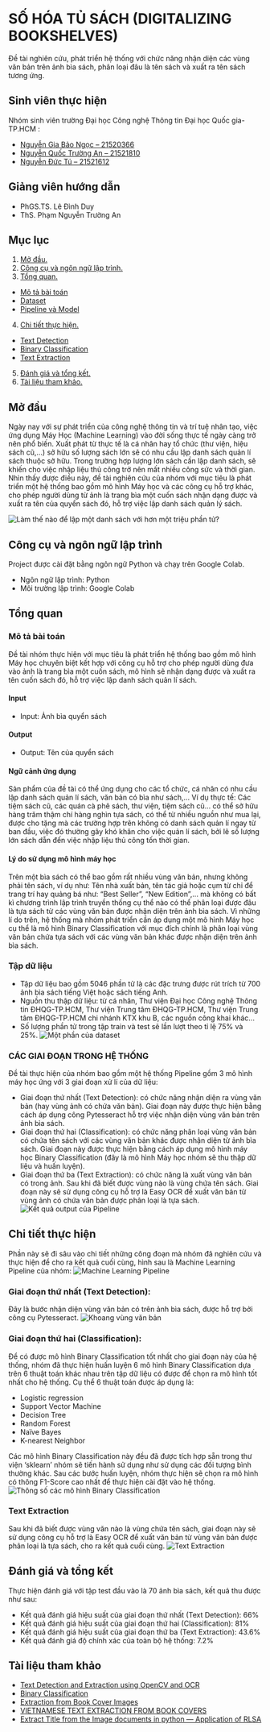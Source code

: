
# SỐ HÓA TỦ SÁCH (DIGITALIZING BOOKSHELVES)

Đề tài nghiên cứu, phát triển hệ thống với chức năng nhận diện các vùng văn bản trên ảnh bìa sách, phân loại đâu là tên sách và  xuất ra tên sách tương ứng.


## Sinh viên thực hiện
Nhóm sinh viên trường Đại học Công nghệ Thông tin Đại học Quốc gia-TP.HCM :
- [Nguyễn Gia Bảo Ngọc – 21520366](https://github.com/ngbn111723)
- [Nguyễn Quốc Trường An – 21521810](https://github.com/nqtan1810)
- [Nguyễn Đức Tú – 21521612](https://github.com/Tund272)



## Giảng viên hướng dẫn
- PhGS.TS. Lê Đình Duy
- ThS. Phạm Nguyễn Trường An
## Mục lục
1. [ Mở đầu. ](#mở-đầu)
2. [ Công cụ và ngôn ngữ lập trình. ](#công-cụ-và-ngôn-ngữ-lập-trình)
3. [ Tổng quan. ](#tổng-quan)
- [ Mô tả bài toán ](#mô-tả-bài-toán)
- [ Dataset ](#dataset)
- [ Pipeline và Model ](#pipeline-và-model)
4. [ Chi tiết thực hiện. ](#chi-tiết-thực-hiện)
- [ Text Detection ](#text-detection)
- [ Binary Classification ](#binary-classification)
- [ Text Extraction ](#text-extraction)
5. [ Đánh giá và tổng kết. ](#đánh-giá-và-tổng-kết)
6. [ Tài liệu tham khảo. ](#tài-liệu-tham-khảo)


## Mở đầu
Ngày nay với sự phát triển của công nghệ thông tin và trí tuệ nhân tạo, việc ứng dụng Máy Học (Machine Learning) vào đời sống thực tế ngày càng trở nên phổ biến. Xuất phát từ thực tế là cá nhân hay tổ chức (thư viện, hiệu sách cũ,...) sở hữu số lượng sách lớn sẽ có nhu cầu lập danh sách quản lí sách thuộc sở hữu. Trong trường hợp lượng lớn sách cần lập danh sách, sẽ khiến cho việc nhập liệu thủ công trở nên mất nhiều công sức và thời gian. Nhìn thấy được điều này, đề tài nghiên cứu của nhóm với mục tiêu là phát triển một hệ thống bao gồm mô hình Máy học và các công cụ hỗ trợ khác, cho phép người dùng từ ảnh là trang bìa một cuốn sách nhận dạng được và xuất ra tên của quyển sách đó, hỗ trợ việc lập danh sách quản lý sách.

![Làm thế nào để lập một danh sách với hơn một triệu phần tử?](https://drive.google.com/uc?export=view&id=1pTW5GRaXK7S0HYJMJEtmDAJ4FQ52F7rS)



## Công cụ và ngôn ngữ lập trình

Project được cài đặt bằng ngôn ngữ Python và chạy trên Google Colab.
- Ngôn ngữ lập trình: Python
- Môi trường lập trình: Google Colab


## Tổng quan
### Mô tả bài toán
Đề tài nhóm thực hiện với mục tiêu là phát triển hệ thống bao gồm mô hình Máy học chuyên biệt kết hợp với công cụ hỗ trợ cho phép người dùng đưa vào ảnh là trang bìa một cuốn sách, mô hình sẽ nhận dạng được và xuất ra tên cuốn sách đó, hỗ trợ việc lập danh sách quản lí sách.

#### Input
- Input: Ảnh bìa quyển sách

#### Output
- Output: Tên của quyển sách

#### Ngữ cảnh ứng dụng
Sản phẩm của đề tài có thể ứng dụng cho các tổ chức, cá nhân có nhu cầu lập danh sách quản lí sách, văn bản có bìa như sách,… Ví dụ thực tế: Các tiệm sách cũ, các quán cà phê sách, thư viện, tiệm sách cũ… có thể sở hữu hàng trăm thậm chí hàng nghìn tựa sách, có thể từ nhiều nguồn như mua lại, được cho tặng mà các trường hợp trên không có danh sách quản lí ngay từ ban đầu, việc đó thường gây khó khăn cho việc quản lí sách, bởi lẽ số lượng lớn sách dẫn đến việc nhập liệu thủ công tốn thời gian.

#### Lý do sử dụng mô hình máy học
Trên một bìa sách có thể bao gồm rất nhiều vùng văn bản, nhưng không phải tên sách, ví dụ như: Tên nhà xuất bản, tên tác giả hoặc cụm từ chỉ để trang trí hay quảng bá như: “Best Seller”, “New Edition”,... mà không có bất kì chương trình lập trình truyền thống cụ thể nào có thể phân loại được đâu là tựa sách từ các vùng văn bản được nhận diện trên ảnh bìa sách. Vì những lí do trên, hệ thống mà nhóm phát triển cần áp dụng một mô hình Máy học cụ thể là mô hình Binary Classification với mục đích chính là phân loại vùng văn bản chứa tựa sách với các vùng văn bản khác được nhận diện trên ảnh bìa sách.
### Tập dữ liệu
- Tập dữ liệu bao gồm 5046 phần tử là các đặc trưng được rút trích từ 700 ảnh bìa sách tiếng Việt hoặc sách tiếng Anh.
- Nguồn thu thập dữ liệu: từ cá nhân, Thư viện Đại học Công nghệ Thông tin ĐHQG-TP.HCM, Thư viện Trung tâm ĐHQG-TP.HCM, Thư viện Trung tâm ĐHQG-TP.HCM chi nhánh KTX khu B, các nguồn công khai khác... 
- Số lượng phần tử trong tập train và test sẽ lần lượt theo tỉ lệ 75% và 25%.
![Một phần của dataset](https://drive.google.com/uc?export=view&id=1K8kFzMt7Rq_WLAiOv93EkhTNxAUdgXPI)
### CÁC GIAI ĐOẠN TRONG HỆ THỐNG
Đề tài thực hiện của nhóm bao gồm một hệ thống Pipeline gồm 3 mô hình máy học ứng với 3 giai đoạn xử lí của dữ liệu: 
- Giai đoạn thứ nhất (Text Detection): có chức năng nhận diện ra vùng văn bản (hay vùng ảnh có chứa văn bản). Giai đoạn này được thực hiện bằng cách áp dụng công Pytesseract hỗ trợ việc nhận diện vùng văn bản trên ảnh bìa sách.
- Giai đoạn thứ hai (Classification): có chức năng phân loại vùng văn bản có chứa tên sách với các vùng văn bản khác được nhận diện từ ảnh bìa sách. Giai đoạn này được thực hiện bằng cách áp dụng mô hình máy học Binary Classification (đây là mô hình Máy học nhóm sẽ thu thập dữ liệu và huấn luyện).
- Giai đoạn thứ ba (Text Extraction): có chức năng là xuất vùng văn bản có trong ảnh. Sau khi đã biết được vùng nào là vùng chứa tên sách. Giai đoạn này sẽ sử dụng công cụ hỗ trợ là Easy OCR để xuất văn bản từ vùng ảnh có chứa văn bản được phân loại là tựa sách.
![Kết quả output của Pipeline](https://drive.google.com/uc?export=view&id=1g-AZ2dUmEhxeAcvGsMh5t4x3-3qN_LGo)


## Chi tiết thực hiện
Phần này sẽ đi sâu vào chi tiết những công đoạn mà nhóm đã nghiên cứu và thực hiện để cho ra kết quả cuối cùng, hình sau là Machine Learning Pipeline của nhóm:
![Machine Learning Pipeline](https://drive.google.com/uc?export=view&id=1f5EIJJpOaYcxq5MPhT5jsKaDmUSx_fIH)
### Giai đoạn thứ nhất (Text Detection):
Đây là bước nhận diện vùng văn bản có trên ảnh bìa sách, được hỗ trợ bởi công cụ Pytesseract.
![Khoang vùng văn bản](https://drive.google.com/uc?export=view&id=1GzStPu-1IpdEENrA4RzSkqtvSfVNcBVv)
### Giai đoạn thứ hai (Classification):
Để có được mô hình Binary Classification tốt nhất cho giai đoạn này của hệ thống, nhóm đã thực hiện huấn luyện 6 mô hình Binary Classification dựa trên 6 thuật toán khác nhau trên tập dữ liệu có được để chọn ra mô hình tốt nhất cho hệ thống. Cụ thể 6 thuật toán được áp dụng là:
- Logistic regression 
- Support Vector Machine 
- Decision Tree
- Random Forest 
- Naïve Bayes
- K-nearest Neighbor 
 
Các mô hình Binary Classification này đều đã được tích hợp sẵn trong thư viện ‘sklearn’ nhóm sẽ tiến hành sử dụng như sử dụng các đối tượng bình thường khác. Sau các bước huấn luyện, nhóm thực hiện sẽ chọn ra mô hình có thông F1-Score cao nhất để thực hiện cài đặt vào hệ thống.  
![Thông số các mô hình Binary Classification](https://drive.google.com/uc?export=view&id=1j8IHCbA3nrW4Ql9k36Be4n-uY8zPzw5E)

### Text Extraction
Sau khi đã biết được vùng văn  nào là vùng chứa tên sách, giai đoạn này sẽ sử dụng công cụ hỗ trợ là Easy OCR để xuất văn bản từ vùng văn bản được phân loại là tựa sách, cho ra kết quả cuối cùng.
![Text Extraction](https://drive.google.com/uc?export=view&id=1AK956UcxIrKf6zAlutw4_Lcm2v-5Rs2c)

## Đánh giá và tổng kết
Thực hiện đánh giá với tập test đầu vào là 70 ảnh bìa sách, kết quả thu được như sau:
- Kết quả đánh giá hiệu suất của giai đoạn thứ nhất (Text Detection): 66%
- Kết quả đánh giá hiệu suất của giai đoạn thứ hai (Classification): 81%
- Kết quả đánh giá hiệu suất của giai đoạn thứ ba (Text Extraction): 43.6%
- Kết quả đánh giá độ chính xác của toàn bộ hệ thống: 7.2%
## Tài liệu tham khảo
- [Text Detection and Extraction using OpenCV and OCR](https://www.geeksforgeeks.org/text-detection-and-extraction-using-opencv-and-ocr/amp/?fbclid=IwAR158PXv1lY__2vw2dfHXbhorWqO-WnoYhJzgbU1vOckgnh-Hjjn5-jrz1Y)
- [Binary Classification](https://www.learndatasci.com/glossary/binary-classification/?fbclid=IwAR3QBvsHXBle5sFrntfTgwZWrWAIWAWtOYSfJxBjZ42DCkPuQ_RSO5zADoY)
- [Extraction from Book Cover Images](https://www.researchgate.net/publication/271130671_Title_Extraction_from_Book_Cover_Images_Using_Histogram_of_Oriented_Gradients_and_Color_Information?fbclid=IwAR1QwvQfhpLMCkLiPm6KAkUS-syQb0MDBDG9QuDznKQTP4EowBXQmWz5f-4)
- [VIETNAMESE TEXT EXTRACTION FROM BOOK COVERS](https://www.researchgate.net/publication/339359700_VIETNAMESE_TEXT_EXTRACTION_FROM_BOOK_COVERS?fbclid=IwAR0DPQxXAb1Fwq6w89Geon_mM7ILWA1ny90abGoQiRmU6iW4P9hRtrYQKBk)
- [Extract Title from the Image documents in python — Application of RLSA](https://vasista.medium.com/extract-title-from-the-image-documents-in-python-application-of-rlsa-58f91237901f)

